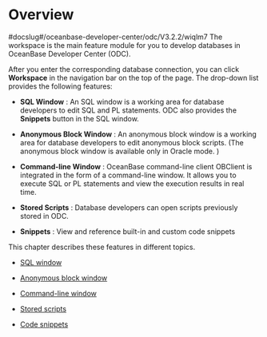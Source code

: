 Overview 
=============================
#docslug#/oceanbase-developer-center/odc/V3.2.2/wiqlm7
The workspace is the main feature module for you to develop databases in OceanBase Developer Center (ODC). 

After you enter the corresponding database connection, you can click **Workspace** in the navigation bar on the top of the page. The drop-down list provides the following features:

* **SQL Window** : An SQL window is a working area for database developers to edit SQL and PL statements. ODC also provides the **Snippets** button in the SQL window.

  

* **Anonymous Block Window** : An anonymous block window is a working area for database developers to edit anonymous block scripts. (The anonymous block window is available only in Oracle mode. )

  

* **Command-line Window** : OceanBase command-line client OBClient is integrated in the form of a command-line window. It allows you to execute SQL or PL statements and view the execution results in real time.

  

* **Stored Scripts** : Database developers can open scripts previously stored in ODC.

  

* **Snippets** : View and reference built-in and custom code snippets






This chapter describes these features in different topics.

* [SQL window](../4.client-odc-use-workspace/2.client-odc-sql-window.md)

  

* [Anonymous block window](../4.client-odc-use-workspace/3.client-odc-anonymous-block-window.md)

  

* [Command-line window](../4.client-odc-use-workspace/4.client-odc-command-line-window.md)

  

* [Stored scripts](../4.client-odc-use-workspace/5.client-odc-stored-scripts.md)

  

* [Code snippets](../4.client-odc-use-workspace/6.client-odc-snippet.md)

